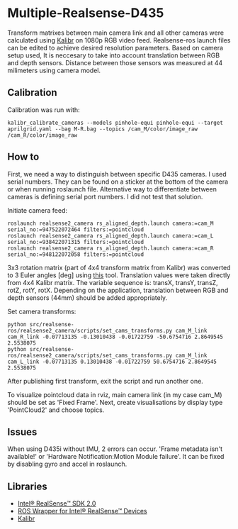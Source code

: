 # Multiple-Realsense-D435

Transform matrixes between main camera link and all other cameras were calculated using [Kalibr](https://github.com/ethz-asl/kalibr/wiki/multiple-camera-calibration) on 1080p RGB video feed. Realsense-ros launch files can be edited to achieve desired resolution parameters. Based on camera setup used, It is neccesary to take into account translation between RGB and depth sensors. Distance between those sensors was measured at 44 milimeters using camera model.

## Calibration

Calibration was run with:
```
kalibr_calibrate_cameras --models pinhole-equi pinhole-equi --target aprilgrid.yaml --bag M-R.bag --topics /cam_M/color/image_raw /cam_R/color/image_raw
```

## How to

First, we need a way to distinguish between specific D435 cameras. I used serial numbers. They can be found on a sticker at the bottom of the camera or when running roslaunch file. Alternative way to differentiate between cameras is defining serial port numbers. I did not test that solution.

Initiate camera feed:
```
roslaunch realsense2_camera rs_aligned_depth.launch camera:=cam_M serial_no:=947522072464 filters:=pointcloud
roslaunch realsense2_camera rs_aligned_depth.launch camera:=cam_L serial_no:=938422071315 filters:=pointcloud
roslaunch realsense2_camera rs_aligned_depth.launch camera:=cam_R serial_no:=948122072058 filters:=pointcloud
```

3x3 rotation matrix (part of 4x4 transform matrix from Kalibr) was converted to 3 Euler angles [deg] using [this](https://www.andre-gaschler.com/rotationconverter/) tool. Translation values were taken directly from 4x4 Kalibr matrix. The variable sequence is: transX, transY, transZ, rotZ, rotY, rotX. Depending on the application, translation between RGB and depth sensors (44mm) should be added appropriately.

Set camera transforms:
```
python src/realsense-ros/realsense2_camera/scripts/set_cams_transforms.py cam_M_link cam_R_link -0.07713135 -0.13010438 -0.01722759 -50.6754716 2.8649545 2.5538075
python src/realsense-ros/realsense2_camera/scripts/set_cams_transforms.py cam_M_link cam_L_link -0.07713135 0.13010438 -0.01722759 50.6754716 2.8649545 2.5538075 
```
After publishing first transform, exit the script and run another one.

To visualize pointcloud data in rviz, main camera link (in my case cam_M) should be set as 'Fixed Frame'. Next, create visualisations by display type 'PointCloud2' and choose topics.

## Issues

When using D435i without IMU, 2 errors can occur. 'Frame metadata isn't available!' or 'Hardware Notification:Motion Module failure'. It can be fixed by disabling gyro and accel in roslaunch.

## Libraries

- [Intel® RealSense™ SDK 2.0](https://github.com/IntelRealSense/librealsense)
- [ROS Wrapper for Intel® RealSense™ Devices](https://github.com/IntelRealSense/realsense-ros)
- [Kalibr](https://github.com/ethz-asl/kalibr)
